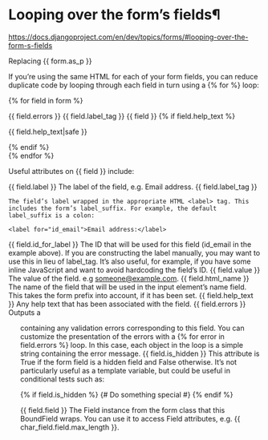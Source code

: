 # Looping over the form’s fields¶

https://docs.djangoproject.com/en/dev/topics/forms/#looping-over-the-form-s-fields

Replacing {{  form.as_p }}




If you’re using the same HTML for each of your form fields, you can reduce duplicate code by looping through each field in turn using a {% for %} loop:

{% for field in form %}
    <div class="fieldWrapper">
        {{ field.errors }}
        {{ field.label_tag }} {{ field }}
        {% if field.help_text %}
        <p class="help">{{ field.help_text|safe }}</p>
        {% endif %}
    </div>
{% endfor %}

Useful attributes on {{ field }} include:

{{ field.label }}
    The label of the field, e.g. Email address.
{{ field.label_tag }}

    The field’s label wrapped in the appropriate HTML <label> tag. This includes the form’s label_suffix. For example, the default label_suffix is a colon:

    <label for="id_email">Email address:</label>

{{ field.id_for_label }}
    The ID that will be used for this field (id_email in the example above). If you are constructing the label manually, you may want to use this in lieu of label_tag. It’s also useful, for example, if you have some inline JavaScript and want to avoid hardcoding the field’s ID.
{{ field.value }}
    The value of the field. e.g someone@example.com.
{{ field.html_name }}
    The name of the field that will be used in the input element’s name field. This takes the form prefix into account, if it has been set.
{{ field.help_text }}
    Any help text that has been associated with the field.
{{ field.errors }}
    Outputs a <ul class="errorlist"> containing any validation errors corresponding to this field. You can customize the presentation of the errors with a {% for error in field.errors %} loop. In this case, each object in the loop is a simple string containing the error message.
{{ field.is_hidden }}
    This attribute is True if the form field is a hidden field and False otherwise. It’s not particularly useful as a template variable, but could be useful in conditional tests such as:

{% if field.is_hidden %}
   {# Do something special #}
{% endif %}

{{ field.field }}
    The Field instance from the form class that this BoundField wraps. You can use it to access Field attributes, e.g. {{ char_field.field.max_length }}. 
